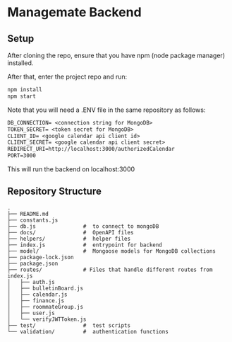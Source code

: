 # Managemate Backend

## Setup
After cloning the repo, ensure that you have npm (node package manager) installed.

After that, enter the project repo and run:
```bash
npm install
npm start
```
Note that you will need a .ENV file in the same repository as follows:
```txt
DB_CONNECTION= <connection string for MongoDB>
TOKEN_SECRET= <token secret for MongoDB>
CLIENT_ID= <google calendar api client id>
CLIENT_SECRET= <google calendar api client secret>
REDIRECT_URI=http://localhost:3000/authorizedCalendar
PORT=3000
```

This will run the backend on localhost:3000
## Repository Structure

```
.
├── README.md
├── constants.js
├── db.js               #  to connect to mongoDB
├── docs/               #  OpenAPI files
├── helpers/            #  helper files
├── index.js            #  entrypoint for backend
├── model/              #  Mongoose models for MongoDB collections
├── package-lock.json   
├── package.json
├── routes/             # Files that handle different routes from index.js
│   ├── auth.js
│   ├── bulletinBoard.js
│   ├── calendar.js
│   ├── finance.js
│   ├── roommateGroup.js
│   ├── user.js             
│   └── verifyJWTToken.js       
├── test/               #  test scripts
└── validation/         #  authentication functions
```

